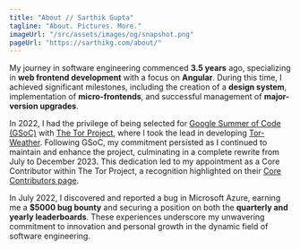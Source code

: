 ```yaml
---
title: "About // Sarthik Gupta"
tagline: "About. Pictures. More."
imageUrl: "/src/assets/images/og/snapshot.png"
pageUrl: "https://sarthikg.com/about/"
---
```


My journey in software engineering commenced **3.5 years** ago, specializing in **web frontend development** with a focus on **Angular**. During this time, I achieved significant milestones, including the creation of a **design system**, implementation of **micro-frontends**, and successful management of **major-version upgrades**.

In 2022, I had the privilege of being selected for [Google Summer of Code (GSoC)](https://summerofcode.withgoogle.com/) with [The Tor Project](https://www.torproject.org/), where I took the lead in developing [Tor-Weather](https://weather.torproject.org). Following GSoC, my commitment persisted as I continued to maintain and enhance the project, culminating in a complete rewrite from July to December 2023. This dedication led to my appointment as a Core Contributor within The Tor Project, a recognition highlighted on their [Core Contributors page](https://www.torproject.org/about/people/).

In July 2022, I discovered and reported a bug in Microsoft Azure, earning me a **$5000 bug bounty** and securing a position on both the **quarterly and yearly leaderboards**. These experiences underscore my unwavering commitment to innovation and personal growth in the dynamic field of software engineering.
